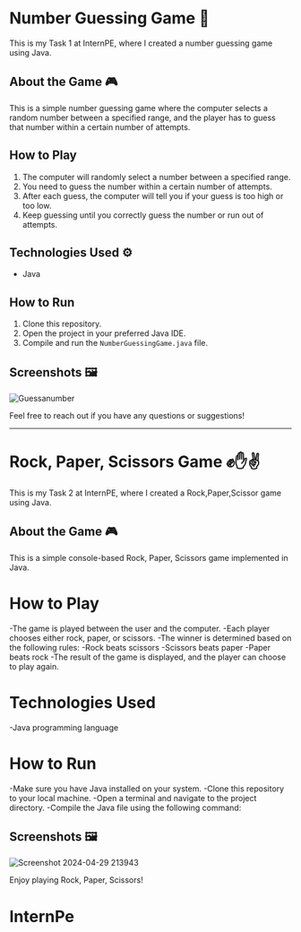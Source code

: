 # Number Guessing Game 🎲

This is my Task 1 at InternPE, where I created a number guessing game using Java.

## About the Game 🎮
This is a simple number guessing game where the computer selects a random number between a specified range, and the player has to guess that number within a certain number of attempts.

## How to Play 
1. The computer will randomly select a number between a specified range.
2. You need to guess the number within a certain number of attempts.
3. After each guess, the computer will tell you if your guess is too high or too low.
4. Keep guessing until you correctly guess the number or run out of attempts.

## Technologies Used ⚙️
- Java

## How to Run 
1. Clone this repository.
2. Open the project in your preferred Java IDE.
3. Compile and run the `NumberGuessingGame.java` file.

## Screenshots 🖼️
![Guessanumber](https://github.com/Paromita-maji/InternPe/assets/164652279/cda85ad1-f555-4530-802d-598b53aeaf0b)


Feel free to reach out if you have any questions or suggestions!

------------------------------------------------------------------------------------------------------------------------------------------------------------------

# Rock, Paper, Scissors Game ✊✋✌️
This is my Task 2 at InternPE, where I created a Rock,Paper,Scissor game using Java.


## About the Game 🎮
This is a simple console-based Rock, Paper, Scissors game implemented in Java. 

# How to Play

-The game is played between the user and the computer.
-Each player chooses either rock, paper, or scissors.
-The winner is determined based on the following rules:
-Rock beats scissors
-Scissors beats paper
-Paper beats rock
-The result of the game is displayed, and the player can choose to play again.

# Technologies Used
-Java programming language

# How to Run
-Make sure you have Java installed on your system.
-Clone this repository to your local machine.
-Open a terminal and navigate to the project directory.
-Compile the Java file using the following command:

## Screenshots 🖼️
![Screenshot 2024-04-29 213943](https://github.com/Paromita-maji/InternPe/assets/164652279/14d1a25d-3101-4e59-b6be-e3874dc787a6)

Enjoy playing Rock, Paper, Scissors!









# InternPe
